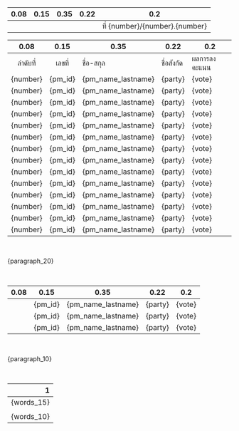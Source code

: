 |0.08  |0.15|0.35  |0.22   |0.2         |
|:---:|:--:|-----|------|------------|
|||||ที่ {number}/{number}.{number}|

|0.08  |0.15|0.35  |0.22   |0.2         |
|:---:|:--:|-----|------|------------|
|ลำดับที่|เลขที่|ชื่อ-สกุล|ชื่อสังกัด|ผลการลงคะแนน|
|{number}|{pm_id}|{pm_name_lastname}|{party}|{vote}|
|{number}|{pm_id}|{pm_name_lastname}|{party}|{vote}|
|{number}|{pm_id}|{pm_name_lastname}|{party}|{vote}|
|{number}|{pm_id}|{pm_name_lastname}|{party}|{vote}|
|{number}|{pm_id}|{pm_name_lastname}|{party}|{vote}|
|{number}|{pm_id}|{pm_name_lastname}|{party}|{vote}|
|{number}|{pm_id}|{pm_name_lastname}|{party}|{vote}|
|{number}|{pm_id}|{pm_name_lastname}|{party}|{vote}|
|{number}|{pm_id}|{pm_name_lastname}|{party}|{vote}|
|{number}|{pm_id}|{pm_name_lastname}|{party}|{vote}|
|{number}|{pm_id}|{pm_name_lastname}|{party}|{vote}|
|{number}|{pm_id}|{pm_name_lastname}|{party}|{vote}|
|{number}|{pm_id}|{pm_name_lastname}|{party}|{vote}|
|{number}|{pm_id}|{pm_name_lastname}|{party}|{vote}|

<br>

{paragraph_20}

<br>

|0.08  |0.15|0.35  |0.22   |0.2         |
|:---:|:--:|-----|------|------------|
||{pm_id}|{pm_name_lastname}|{party}|{vote}|
||{pm_id}|{pm_name_lastname}|{party}|{vote}|
||{pm_id}|{pm_name_lastname}|{party}|{vote}|

<br>

{paragraph_10}

<br>

|1         |
|---------:|
|{words_15}|
||
|{words_10}|
